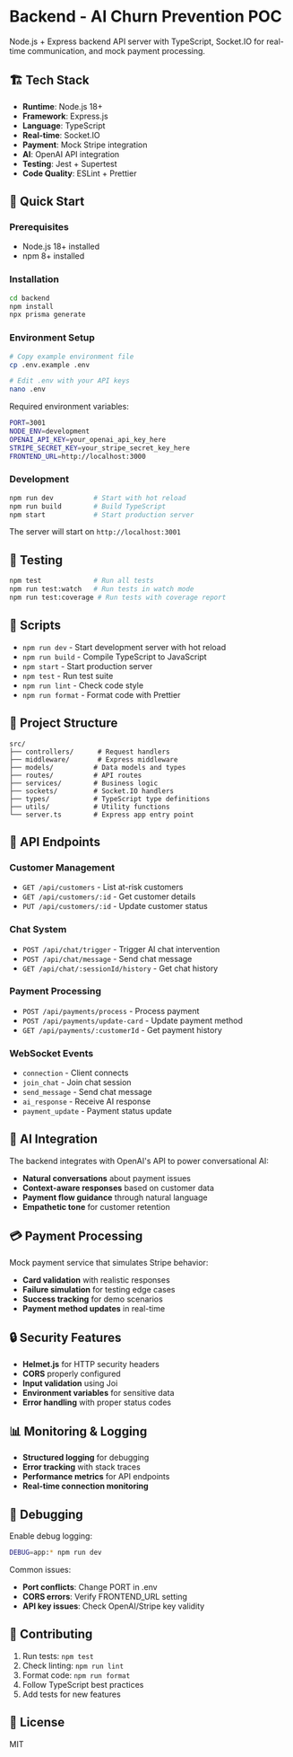 # Backend - AI Churn Prevention POC

Node.js + Express backend API server with TypeScript, Socket.IO for real-time communication, and mock payment processing.

## 🏗️ Tech Stack

- **Runtime**: Node.js 18+
- **Framework**: Express.js
- **Language**: TypeScript
- **Real-time**: Socket.IO
- **Payment**: Mock Stripe integration
- **AI**: OpenAI API integration
- **Testing**: Jest + Supertest
- **Code Quality**: ESLint + Prettier

## 🚀 Quick Start

### Prerequisites
- Node.js 18+ installed
- npm 8+ installed

### Installation
```bash
cd backend
npm install
npx prisma generate
```

### Environment Setup
```bash
# Copy example environment file
cp .env.example .env

# Edit .env with your API keys
nano .env
```

Required environment variables:
```bash
PORT=3001
NODE_ENV=development
OPENAI_API_KEY=your_openai_api_key_here
STRIPE_SECRET_KEY=your_stripe_secret_key_here
FRONTEND_URL=http://localhost:3000
```

### Development
```bash
npm run dev          # Start with hot reload
npm run build        # Build TypeScript
npm start            # Start production server
```

The server will start on `http://localhost:3001`

## 🧪 Testing

```bash
npm test             # Run all tests
npm run test:watch   # Run tests in watch mode
npm run test:coverage # Run tests with coverage report
```

## 🔧 Scripts

- `npm run dev` - Start development server with hot reload
- `npm run build` - Compile TypeScript to JavaScript
- `npm start` - Start production server
- `npm test` - Run test suite
- `npm run lint` - Check code style
- `npm run format` - Format code with Prettier

## 📁 Project Structure

```
src/
├── controllers/      # Request handlers
├── middleware/       # Express middleware
├── models/          # Data models and types
├── routes/          # API routes
├── services/        # Business logic
├── sockets/         # Socket.IO handlers
├── types/           # TypeScript type definitions
├── utils/           # Utility functions
└── server.ts        # Express app entry point
```

## 🔌 API Endpoints

### Customer Management
- `GET /api/customers` - List at-risk customers
- `GET /api/customers/:id` - Get customer details
- `PUT /api/customers/:id` - Update customer status

### Chat System
- `POST /api/chat/trigger` - Trigger AI chat intervention
- `POST /api/chat/message` - Send chat message
- `GET /api/chat/:sessionId/history` - Get chat history

### Payment Processing
- `POST /api/payments/process` - Process payment
- `POST /api/payments/update-card` - Update payment method
- `GET /api/payments/:customerId` - Get payment history

### WebSocket Events
- `connection` - Client connects
- `join_chat` - Join chat session
- `send_message` - Send chat message
- `ai_response` - Receive AI response
- `payment_update` - Payment status update

## 🧠 AI Integration

The backend integrates with OpenAI's API to power conversational AI:

- **Natural conversations** about payment issues
- **Context-aware responses** based on customer data
- **Payment flow guidance** through natural language
- **Empathetic tone** for customer retention

## 💳 Payment Processing

Mock payment service that simulates Stripe behavior:

- **Card validation** with realistic responses
- **Failure simulation** for testing edge cases
- **Success tracking** for demo scenarios
- **Payment method updates** in real-time

## 🔒 Security Features

- **Helmet.js** for HTTP security headers
- **CORS** properly configured
- **Input validation** using Joi
- **Environment variables** for sensitive data
- **Error handling** with proper status codes

## 📊 Monitoring & Logging

- **Structured logging** for debugging
- **Error tracking** with stack traces
- **Performance metrics** for API endpoints
- **Real-time connection monitoring**

## 🐛 Debugging

Enable debug logging:
```bash
DEBUG=app:* npm run dev
```

Common issues:
- **Port conflicts**: Change PORT in .env
- **CORS errors**: Verify FRONTEND_URL setting
- **API key issues**: Check OpenAI/Stripe key validity

## 🤝 Contributing

1. Run tests: `npm test`
2. Check linting: `npm run lint`
3. Format code: `npm run format`
4. Follow TypeScript best practices
5. Add tests for new features

## 📄 License

MIT